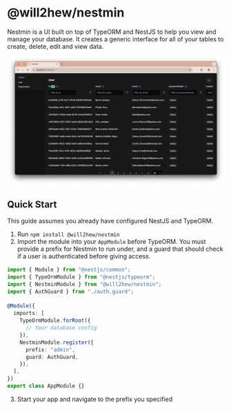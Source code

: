 # @will2hew/nestmin

Nestmin is a UI built on top of TypeORM and NestJS to help you view and manage your database. It creates a generic interface for all of your tables to create, delete, edit and view data.

![Nestmin](https://github.com/will2hew/nestmin/blob/main/screenshots/nestmin.png)

## Quick Start

This guide assumes you already have configured NestJS and TypeORM.

1. Run `npm install @will2hew/nestmin`
2. Import the module into your `AppModule` before TypeORM. You must provide a prefix for Nestmin to run under, and a guard that should check if a user is authenticated before giving access.

```ts
import { Module } from "@nestjs/common";
import { TypeOrmModule } from "@nestjs/typeorm";
import { NestminModule } from "@will2hew/nestmin";
import { AuthGuard } from "./auth.guard";

@Module({
  imports: [
    TypeOrmModule.forRoot({
      // Your database config
    }),
    NestminModule.register({
      prefix: "admin",
      guard: AuthGuard,
    }),
  ],
})
export class AppModule {}
```

3. Start your app and navigate to the prefix you specified
